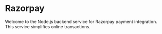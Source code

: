 # Razorpay
Welcome to the Node.js backend service for Razorpay payment integration. This service simplifies online transactions.
